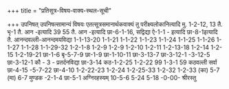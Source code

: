+++
title = "प्रतिसूत्र-विषय-वाक्य-स्थल-सूची"

+++
उपनिषत् 
उपनिषत्सामान्यं विषयः एतत्सूत्रसमानार्थकवाक्यं तु परीक्ष्यलोकानित्यादि मु. 1-2-12, 13 
तै. भृ-1 
तै. आन -इत्यादि 
39 
55 
तै. आन -इत्यादि 
छा-6-1-16, सद्विद्या ऐ-1-1 - इत्यादि छा-8-1इत्यादि 
तै. आनन्दवल्ली-आनन्दमयविद्या 
1-1-13-20 
1-1-21 
1-1-22 
1-1-23 
1-1-24 
1-1-25 
1-1-26 
1-1-27 
1-1-28 
1-1-29-32 
1-2-1-8 
1-2-9 
1-2-9 
1-2-10 
1-2-11 
1-2-13-18 
1-2-14 
1-2-15 
1-2-19-21 
छा-1-6 
बृ-5-7-9 
छा-1-9 छा-1-10-11 छा-3-13-7 
छा-3-12-1 
-3-12-5 
छा-3-12-1 
कौ - 3 - प्रतर्दनविद्या छा-3-14 
कठ-1-2-25 
1-2-22 
99 
1-3-1 
59 
कठवल्ली सर्वा 
छा-4-15 
-5-7-22 
छा-4-10 
1-2-22-23 
1-2-24 
1-2-25-33 
1-2-32 
1-2-33 
(का) 5-7 (मा) 6-7 
मुण्डक 
-2-1-4 
छा-5-1 अग्निरहस्यम् 10-5-6 
5-24 
5-18 
-0-00- 
श्रीरस्तु 